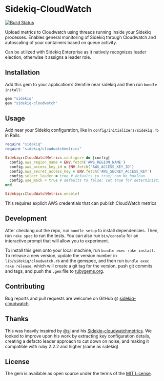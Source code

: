 # Sidekiq-CloudWatch

[![Build Status](https://travis-ci.org/codetree/sidekiq-cloudwatch.svg?branch=master)](https://travis-ci.org/codetree/sidekiq-cloudwatch)

Upload metrics to Cloudwatch using threads running inside your Sidekiq processes.  Enables general monitoring of Sidekiq through Cloudwatch and autoscaling of your containers based on queue activity.

Can be utilized with Sidekiq Enterprise as it natively recognizes leader election, otherwise it assigns a leader role.

## Installation

Add this gem to your application’s Gemfile near sidekiq and then run `bundle install`:

```ruby
gem "sidekiq"
gem "sidekiq-cloudwatch"
```

## Usage

Add near your Sidekiq configuration, like in `config/initializers/sidekiq.rb` in Rails:

```ruby
require "sidekiq"
require "sidekiq/cloudwatchmetrics"

Sidekiq::CloudWatchMetrics.configure do |config|
  config.aws_region_name = ENV.fetch('AWS_REGION_NAME')
  config.aws_access_key_id = ENV.fetch('AWS_ACCESS_KEY_ID')
  config.aws_secret_access_key = ENV.fetch('AWS_SECRET_ACCESS_KEY')
  config.select_leader = true # defaults to true; can be boolean
  config.use_mock = true # defaults to false; set true for deterministic results and no AWS traffic'
end

Sidekiq::CloudWatchMetrics.enable!
```

This requires explicit AWS credentials that can publish CloudWatch metrics

## Development

After checking out the repo, run `bundle setup` to install dependencies. Then, run `rake spec` to run the tests. You can also run `bin/console` for an interactive prompt that will allow you to experiment.

To install this gem onto your local machine, run `bundle exec rake install`. To release a new version, update the version number in `lib/sidekiq/cloudwatch.rb` and the gemspec, and then run `bundle exec rake release`, which will create a git tag for the version, push git commits and tags, and push the `.gem` file to [rubygems.org](https://rubygems.org).

## Contributing

Bug reports and pull requests are welcome on GitHub @ [sidekiq-cloudwatch](https://github.com/codetree/sidekiq-cloudwatch).

## Thanks

This was heavily inspired by [@sj](https://github.com/sj26) and his [Sidekiq-cloudwatchmetrics](https://github.com/sj26/sidekiq-cloudwatchmetrics).  We looked to improve upon his work by extracting key configuration details, creating a defacto leader approach to cut down on noise, and making it compatible with ruby 2.2.2 and higher (same as sidekiq)

## License

The gem is available as open source under the terms of the [MIT License](http://opensource.org/licenses/MIT).

